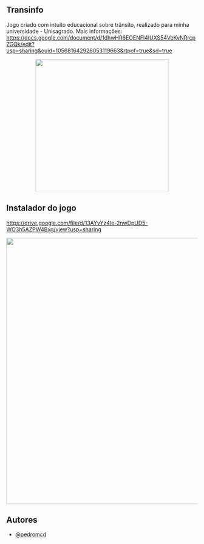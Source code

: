 ## Transinfo
Jogo criado com intuito educacional sobre trânsito, realizado para minha universidade - Unisagrado. 
Mais informações: https://docs.google.com/document/d/1dhwHR6EOENFl4IUXS54VeKvNRrcpZGQk/edit?usp=sharing&ouid=105681642926053119663&rtpof=true&sd=true

<div align="center">
<img src="https://github.com/pedromcd/Transinfo/assets/134101420/f255ab93-8774-4a30-9aaa-738c5c7bfed0" width="350px"/>
</div>

## Instalador do jogo
https://drive.google.com/file/d/13AYvYz4le-2nwDpUD5-WO3h5AZPW4Bxg/view?usp=sharing

<div align="left ">
<img src="https://github.com/pedromcd/Transinfo/assets/134101420/5d0f3d89-b121-46a1-ac32-561f8940e6c7" width="700px"/>
</div>

## Autores
- [@pedromcd](https://github.com/pedromcd)
